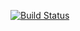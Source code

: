 [![Build Status](https://travis-ci.com/seth-ellison/metrics-app.svg?token=YZeWxGsRxyshtrfzLncA&branch=master)](https://travis-ci.com/seth-ellison/metrics-app)